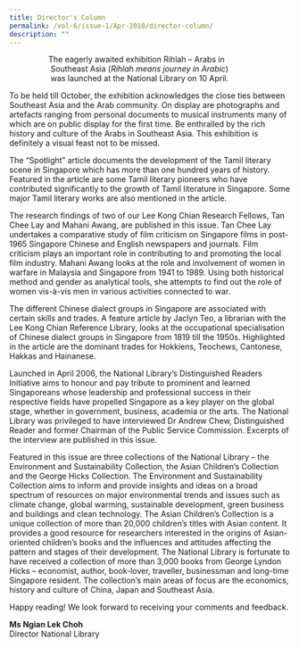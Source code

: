 ```yaml
---
title: Director's Column
permalink: /vol-6/issue-1/Apr-2010/director-column/
description: ""
---
```

&emsp;&emsp;&emsp;&emsp;&emsp;The eagerly awaited exhibition Rihlah – Arabs in<br>&emsp;&emsp;&emsp;&emsp;&emsp; Southeast Asia (*Rihlah means journey in Arabic*)<br>&emsp;&emsp;&emsp;&emsp;&emsp; was launched at the National Library on 10 April.

To be held till October, the exhibition acknowledges the close ties between Southeast Asia and the Arab community. On display are photographs and artefacts ranging from personal documents to musical instruments many of which are on public display for the first time. Be enthralled by the rich history and culture of the Arabs in Southeast Asia. This exhibition is definitely a visual feast not to be missed.

The “Spotlight” article documents the development of the Tamil literary scene in Singapore which has more than one hundred years of history. Featured in the article are some Tamil literary pioneers who have contributed significantly to the growth of Tamil literature in Singapore. Some major Tamil literary works are also mentioned in the article.

The research findings of two of our Lee Kong Chian Research Fellows, Tan Chee Lay and Mahani Awang, are published in this issue. Tan Chee Lay undertakes a comparative study of film criticism on Singapore films in post-1965 Singapore Chinese and English newspapers and journals. Film criticism plays an important role in contributing to and promoting the local film industry. Mahani Awang looks at the role and involvement of women in warfare in Malaysia and Singapore from 1941 to 1989. Using both historical method and gender as analytical tools, she attempts to find out the role of women vis-à-vis men in various activities connected to war.

The different Chinese dialect groups in Singapore are associated with certain skills and trades. A feature article by Jaclyn Teo, a librarian with the Lee Kong Chian Reference Library, looks at the occupational specialisation of Chinese dialect groups in Singapore from 1819 till the 1950s. Highlighted in the article are the dominant trades for Hokkiens, Teochews, Cantonese, Hakkas and Hainanese.

Launched in April 2006, the National Library’s Distinguished Readers Initiative aims to honour and pay tribute to prominent and learned Singaporeans whose leadership and professional success in their respective fields have propelled Singapore as a key player on the global stage, whether in government, business, academia or the arts. The National Library was privileged to have interviewed Dr Andrew Chew, Distinguished Reader and former Chairman of the Public Service Commission. Excerpts of the interview are published in this issue.

Featured in this issue are three collections of the National Library – the Environment and Sustainability Collection, the Asian Children’s Collection and the George Hicks Collection. The Environment and Sustainability Collection aims to inform and provide insights and ideas on a broad spectrum of resources on major environmental trends and issues such as climate change, global warming, sustainable development, green business and buildings and clean technology. The Asian Children’s Collection is a unique collection of more than 20,000 children’s titles with Asian content. It provides a good resource for researchers interested in the origins of Asian-oriented children’s books and the influences and attitudes affecting the pattern and stages of their development. The National Library is fortunate to have received a collection of more than 3,000 books from George Lyndon Hicks – economist, author, book-lover, traveller, businessman and long-time Singapore resident. The collection’s main areas of focus are the economics, history and culture of China, Japan and Southeast Asia.

Happy reading! We look forward to receiving your comments and feedback.

<b>Ms Ngian Lek Choh</b><br> Director National Library











